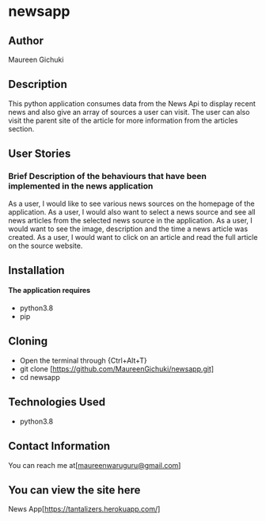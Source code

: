 # newsapp

## Author
Maureen Gichuki

## Description
This python application consumes data from the News Api to display recent news and also give
an array of sources a user can visit. The user can also visit the parent site of the article for more information from the articles section.

## User Stories

### Brief Description of the behaviours that have been implemented in the news application 

As a user, I would like to see various news sources on the homepage of the application.
As a user, I would also want to select a news source and see all news articles from the selected news source in the application.
As a user, I would want to see the image, description and the time a news article was created.
As a user, I would want to click on an article and read the full article on the source website.

## Installation
#### The application requires
* python3.8
* pip

## Cloning
* Open the terminal through {Ctrl+Alt+T}
* git clone [https://github.com/MaureenGichuki/newsapp.git]
* cd newsapp

## Technologies Used
* python3.8

## Contact Information
You can reach me at[maureenwaruguru@gmail.com]

## You can view the site here
News App[https://tantalizers.herokuapp.com/]

